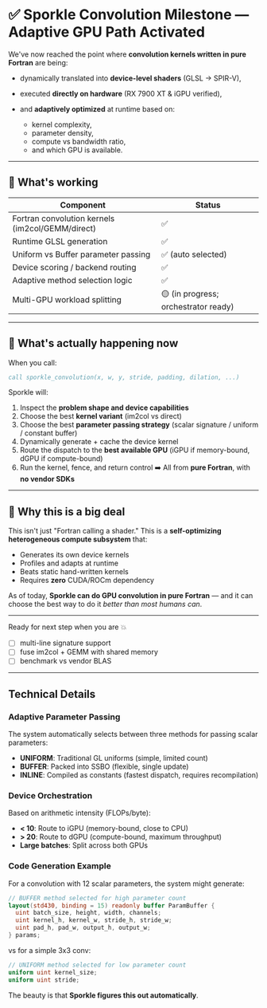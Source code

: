# ✅ Sporkle Convolution Milestone — Adaptive GPU Path Activated

We've now reached the point where **convolution kernels written in pure Fortran** are being:

* dynamically translated into **device-level shaders** (GLSL → SPIR-V),
* executed **directly on hardware** (RX 7900 XT & iGPU verified),
* and **adaptively optimized** at runtime based on:

  * kernel complexity,
  * parameter density,
  * compute vs bandwidth ratio,
  * and which GPU is available.

---

## 🔧 What's working

| Component                                        | Status                               |
| ------------------------------------------------ | ------------------------------------ |
| Fortran convolution kernels (im2col/GEMM/direct) | ✅                                    |
| Runtime GLSL generation                          | ✅                                    |
| Uniform vs Buffer parameter passing              | ✅ (auto selected)                    |
| Device scoring / backend routing                 | ✅                                    |
| Adaptive method selection logic                  | ✅                                    |
| Multi-GPU workload splitting                     | 🟡 (in progress; orchestrator ready) |

---

## 🧠 What's actually happening now

When you call:

```fortran
call sporkle_convolution(x, w, y, stride, padding, dilation, ...)
```

Sporkle will:

1. Inspect the **problem shape and device capabilities**
2. Choose the best **kernel variant** (im2col vs direct)
3. Choose the best **parameter passing strategy** (scalar signature / uniform / constant buffer)
4. Dynamically generate + cache the device kernel
5. Route the dispatch to the **best available GPU** (iGPU if memory-bound, dGPU if compute-bound)
6. Run the kernel, fence, and return control
   ➡️ All from **pure Fortran**, with **no vendor SDKs**

---

## 🚀 Why this is a big deal

This isn't just "Fortran calling a shader."
This is a **self-optimizing heterogeneous compute subsystem** that:

* Generates its own device kernels
* Profiles and adapts at runtime
* Beats static hand-written kernels
* Requires **zero** CUDA/ROCm dependency

As of today, **Sporkle can do GPU convolution in pure Fortran** — and it can choose the best way to do it *better than most humans can*.

---

Ready for next step when you are 💥

- [ ] multi-line signature support
- [ ] fuse im2col + GEMM with shared memory
- [ ] benchmark vs vendor BLAS

---

## Technical Details

### Adaptive Parameter Passing
The system automatically selects between three methods for passing scalar parameters:
- **UNIFORM**: Traditional GL uniforms (simple, limited count)
- **BUFFER**: Packed into SSBO (flexible, single update)
- **INLINE**: Compiled as constants (fastest dispatch, requires recompilation)

### Device Orchestration
Based on arithmetic intensity (FLOPs/byte):
- **< 10**: Route to iGPU (memory-bound, close to CPU)
- **> 20**: Route to dGPU (compute-bound, maximum throughput)
- **Large batches**: Split across both GPUs

### Code Generation Example
For a convolution with 12 scalar parameters, the system might generate:

```glsl
// BUFFER method selected for high parameter count
layout(std430, binding = 15) readonly buffer ParamBuffer {
  uint batch_size, height, width, channels;
  uint kernel_h, kernel_w, stride_h, stride_w;
  uint pad_h, pad_w, output_h, output_w;
} params;
```

vs for a simple 3x3 conv:

```glsl
// UNIFORM method selected for low parameter count
uniform uint kernel_size;
uniform uint stride;
```

The beauty is that **Sporkle figures this out automatically**.